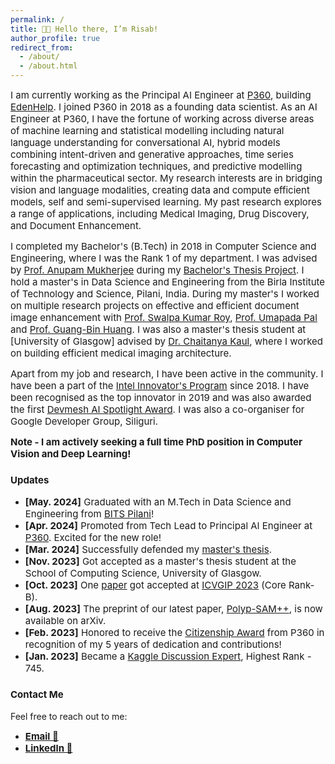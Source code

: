 ```yaml
---
permalink: /
title: 👋🏼 Hello there, I’m Risab!
author_profile: true
redirect_from: 
  - /about/
  - /about.html
---
```


<span style="font-size: 15px;">I am currently working as the Principal AI Engineer at [P360](https://www.p360.com/), building [EdenHelp](https://www.p360.com/edenhelp/). I joined P360 in 2018 as a founding data scientist. As an AI Engineer at P360, I have the fortune of working across diverse areas of machine learning and statistical modelling including natural language understanding for conversational AI, hybrid models combining intent-driven and generative approaches, time series forecasting and optimization techniques, and predictive modelling within the pharmaceutical sector. My research interests are in bridging vision and language modalities, creating data and compute efficient models,  self and semi-supervised learning. My past research explores a range of applications, including Medical Imaging, Drug Discovery, and Document Enhancement.

<span style="font-size: 15px;">I completed my Bachelor's (B.Tech) in 2018 in Computer Science and Engineering, where I was the Rank 1 of my department. I was advised by [Prof. Anupam Mukherjee](https://scholar.google.co.in/citations?user=pixVZ0oAAAAJ&hl=en) during my [Bachelor's Thesis Project](https://devmesh.intel.com/projects/self-driving-bot-on-intel-architecture#about-section). I hold a master's in Data Science and Engineering from the Birla Institute of Technology and Science, Pilani, India. During my master's I worked on multiple research projects on effective and efficient document image enhancement with [Prof. Swalpa Kumar Roy](https://scholar.google.com/citations?user=1WVrFGwAAAAJ&hl=en), [Prof. Umapada Pal](https://scholar.google.com/citations?user=2_z_CogAAAAJ&hl=en) and [Prof. Guang-Bin Huang](https://scholar.google.com.sg/citations?user=LhSqQCIAAAAJ&hl=en). I was also a master's thesis student at [University of Glasgow] advised by [Dr. Chaitanya Kaul](https://chaitanya-kaul.github.io/), where I worked on building efficient medical imaging architecture.

<span style="font-size: 15px;">Apart from my job and research, I have been active in the community. I have been a part of the [Intel Innovator's Program](https://devmesh.intel.com/users/risab-biswas) since 2018. I have been recognised as the top innovator in 2019 and was also awarded the first [Devmesh AI Spotlight Award](https://devmesh.intel.com/posts/638312/congrats-to-our-devmesh-spotlight-award-winners). I was also a co-organiser for Google Developer Group, Siliguri. 

<span style="font-size: 15px;"><strong>Note - I am actively seeking a full time PhD position in Computer Vision and Deep Learning!</strong></span> 


### <span style="font-size: 15px;">Updates</span>
- <span style="font-size: 15px;">**[May. 2024]** Graduated with an M.Tech in Data Science and Engineering from [BITS Pilani](https://www.bits-pilani.ac.in/)!</span>
- <span style="font-size: 15px;">**[Apr. 2024]** Promoted from Tech Lead to Principal AI Engineer at [P360](https://www.p360.com/leadership/). Excited for the new role!</span>
- <span style="font-size: 15px;">**[Mar. 2024]** Successfully defended my [master's thesis](https://arxiv.org/pdf/2406.03173).</span>
- <span style="font-size: 15px;">**[Nov. 2023]** Got accepted as a master's thesis student at the School of Computing Science, University of Glasgow.</span>
- <span style="font-size: 15px;">**[Oct. 2023]** One [paper](https://dl.acm.org/doi/abs/10.1145/3627631.3627639) got accepted at [ICVGIP 2023](https://www.iitrpr.ac.in/ICVGIP/) (Core Rank-B).</span>
- <span style="font-size: 15px;">**[Aug. 2023]** The preprint of our latest paper, [Polyp-SAM++](https://arxiv.org/abs/2308.06623), is now available on arXiv.</span>
- <span style="font-size: 15px;">**[Feb. 2023]** Honored to receive the [Citizenship Award](https://www.linkedin.com/posts/activity-7031705908409712641-huup?utm_source=share&utm_medium=member_desktop) from P360 in recognition of my 5 years of dedication and contributions!</span>
- <span style="font-size: 15px;">**[Jan. 2023]** Became a [Kaggle Discussion Expert](https://www.kaggle.com/risabbiswas19), Highest Rank - 745.</span>

### <span style="font-size: 15px;">Contact Me</span>
Feel free to reach out to me:
- <span style="font-size: 15px;">**[Email 📩](mailto:risabbiswas19@gmail.com)**
- <span style="font-size: 15px;">**[LinkedIn 🙌](https://www.linkedin.com/in/risab-biswas/)**
